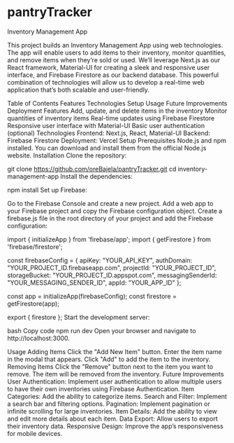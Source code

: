 # pantryTracker
Inventory Management App

This project builds an Inventory Management App using  web technologies. The app will enable users to add items to their inventory, monitor quantities, and remove items when they’re sold or used. We’ll leverage Next.js as our React framework, Material-UI for creating a sleek and responsive user interface, and Firebase Firestore as our backend database. This powerful combination of technologies will allow us to develop a real-time web application that’s both scalable and user-friendly.

Table of Contents
Features
Technologies
Setup
Usage
Future Improvements
Deployment
Features
Add, update, and delete items in the inventory
Monitor quantities of inventory items
Real-time updates using Firebase Firestore
Responsive user interface with Material-UI
Basic user authentication (optional)
Technologies
Frontend: Next.js, React, Material-UI
Backend: Firebase Firestore
Deployment: Vercel
Setup
Prerequisites
Node.js and npm installed. You can download and install them from the official Node.js website.
Installation
Clone the repository:


git clone https://github.com/oreBajela/pantryTracker.git
cd inventory-management-app
Install the dependencies:


npm install
Set up Firebase:

Go to the Firebase Console and create a new project.
Add a web app to your Firebase project and copy the Firebase configuration object.
Create a firebase.js file in the root directory of your project and add the Firebase configuration:

import { initializeApp } from 'firebase/app';
import { getFirestore } from 'firebase/firestore';

const firebaseConfig = {
  apiKey: "YOUR_API_KEY",
  authDomain: "YOUR_PROJECT_ID.firebaseapp.com",
  projectId: "YOUR_PROJECT_ID",
  storageBucket: "YOUR_PROJECT_ID.appspot.com",
  messagingSenderId: "YOUR_MESSAGING_SENDER_ID",
  appId: "YOUR_APP_ID"
};

const app = initializeApp(firebaseConfig);
const firestore = getFirestore(app);

export { firestore };
Start the development server:

bash
Copy code
npm run dev
Open your browser and navigate to http://localhost:3000.

Usage
Adding Items
Click the "Add New Item" button.
Enter the item name in the modal that appears.
Click "Add" to add the item to the inventory.
Removing Items
Click the "Remove" button next to the item you want to remove.
The item will be removed from the inventory.
Future Improvements
User Authentication: Implement user authentication to allow multiple users to have their own inventories using Firebase Authentication.
Item Categories: Add the ability to categorize items.
Search and Filter: Implement a search bar and filtering options.
Pagination: Implement pagination or infinite scrolling for large inventories.
Item Details: Add the ability to view and edit more details about each item.
Data Export: Allow users to export their inventory data.
Responsive Design: Improve the app’s responsiveness for mobile devices.
